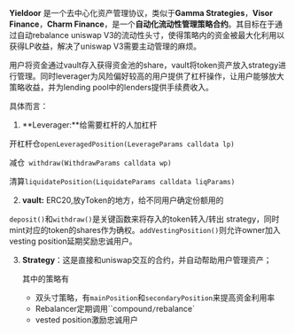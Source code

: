 **Yieldoor** 是一个去中心化资产管理协议，类似于**Gamma Strategies**，**Visor Finance**，**Charm Finance**，是一个**自动化流动性管理策略合约**。其目标在于通过自动rebalance uniswap V3的流动性头寸，使得策略内的资金被最大化利用以获得LP收益，解决了uniswap V3需要主动管理的麻烦。

用户将资金通过vault存入获得资金池的share，vault将token资产放入strategy进行管理。同时leverager为风险偏好较高的用户提供了杠杆操作，让用户能够放大策略收益，并为lending pool中的lenders提供手续费收入。



具体而言：

1. **Leverager:**给需要杠杆的人加杠杆

开杠杆仓`openLeveragedPosition(LeverageParams calldata lp)`

减仓` withdraw(WithdrawParams calldata wp)`

清算`liquidatePosition(LiquidateParams calldata liqParams) `



2. **vault:** ERC20,放yToken的地方，给不同用户确定份额用的

`deposit()`和`withdraw()`是关键函数来将存入的token转入/转出 strategy，同时mint对应的token的shares作为确权。`addVestingPosition()`则允许owner加入vesting position延期奖励忠诚用户。



3. **Strategy**：这是直接和uniswap交互的合约，并自动帮助用户管理资产；

   其中的策略有

   - 双头寸策略，有`mainPosition`和`secondaryPosition`来提高资金利用率
   - Rebalancer定期调用``compound`/`rebalance`
   - vested position激励忠诚用户

   







